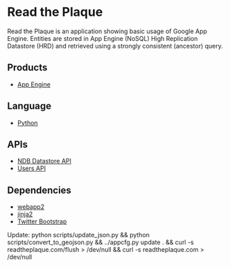 # Read the Plaque

Read the Plaque is an application showing basic usage of Google App Engine.
Entities are stored in App Engine (NoSQL) High Replication Datastore (HRD) and
retrieved using a strongly consistent (ancestor) query.

## Products
- [App Engine][1]

## Language
- [Python][2]

## APIs
- [NDB Datastore API][3]
- [Users API][4]

## Dependencies
- [webapp2][5]
- [jinja2][6]
- [Twitter Bootstrap][7]

[1]: https://developers.google.com/appengine
[2]: https://python.org
[3]: https://developers.google.com/appengine/docs/python/ndb/
[4]: https://developers.google.com/appengine/docs/python/users/
[5]: http://webapp-improved.appspot.com/
[6]: http://jinja.pocoo.org/docs/
[7]: http://twitter.github.com/bootstrap/

Update:
    python scripts/update_json.py && python scripts/convert_to_geojson.py && ../appcfg.py update . && curl -s readtheplaque.com/flush  > /dev/null && curl -s readtheplaque.com > /dev/null 
